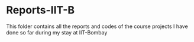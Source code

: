 # Reports-IIT-B
This folder contains all the reports and codes of the course projects I have done so far during my stay at IIT-Bombay
